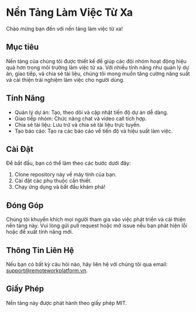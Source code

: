 # Nền Tảng Làm Việc Từ Xa

Chào mừng bạn đến với nền tảng làm việc từ xa!

## Mục tiêu
Nền tảng của chúng tôi được thiết kế để giúp các đội nhóm hoạt động hiệu quả hơn trong môi trường làm việc từ xa. Với nhiều tính năng như quản lý dự án, giao tiếp, và chia sẻ tài liệu, chúng tôi mong muốn tăng cường năng suất và cải thiện trải nghiệm làm việc cho người dùng.

## Tính Năng
- Quản lý dự án: Tạo, theo dõi và cập nhật tiến độ dự án dễ dàng.
- Giao tiếp nhóm: Chức năng chat và video call tích hợp.
- Chia sẻ tài liệu: Lưu trữ và chia sẻ tài liệu trực tuyến.
- Tạo báo cáo: Tạo ra các báo cáo về tiến độ và hiệu suất làm việc.

## Cài Đặt
Để bắt đầu, bạn có thể làm theo các bước dưới đây:
1. Clone repository này về máy tính của bạn.
2. Cài đặt các phụ thuộc cần thiết.
3. Chạy ứng dụng và bắt đầu khám phá!

## Đóng Góp
Chúng tôi khuyến khích mọi người tham gia vào việc phát triển và cải thiện nền tảng này. Vui lòng gửi pull request hoặc mở issue nếu bạn phát hiện lỗi hoặc đề xuất tính năng mới.

## Thông Tin Liên Hệ
Nếu bạn có bất kỳ câu hỏi nào, hãy liên hệ với chúng tôi qua email: support@remoteworkplatform.vn.

## Giấy Phép
Nền tảng này được phát hành theo giấy phép MIT.
